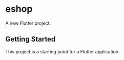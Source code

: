 # eshop

A new Flutter project.

## Getting Started

This project is a starting point for a Flutter application.

